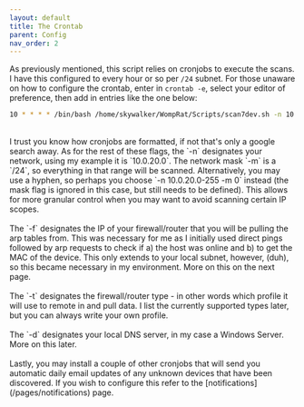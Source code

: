 ```yaml
---
layout: default
title: The Crontab
parent: Config
nav_order: 2
---
```


As previously mentioned, this script relies on cronjobs to execute the scans. I have this configured to every hour or so per `/24` subnet. For those unaware on how to configure the crontab, enter in `crontab -e`, select your editor of preference, then add in entries like the one below:
<br>
```bash
10 * * * * /bin/bash /home/skywalker/WompRat/Scripts/scan7dev.sh -n 10.0.20.0 -m 24 -f 192.168.11.1 -t 2 -d 10.0.20.2
```
<br>
I trust you know how cronjobs are formatted, if not that's only a google search away. As for the rest of these flags, the `-n` designates your network, using my example it is `10.0.20.0`. The network mask `-m` is a `/24`, so everything in that range will be scanned. Alternatively, you may use a hyphen, so perhaps you choose `-n 10.0.20.0-255 -m 0` instead (the mask flag is ignored in this case, but still needs to be defined). This allows for more granular control when you may want to avoid scanning certain IP scopes.
<br><br>
The `-f` designates the IP of your firewall/router that you will be pulling the arp tables from. This was necessary for me as I initially used direct pings followed by arp requests to check if a) the host was online and b) to get the MAC of the device. This only extends to your local subnet, however, (duh), so this became necessary in my environment. More on this on the next page.
<br><br>
The `-t` designates the firewall/router type - in other words which profile it will use to remote in and pull data. I list the currently supported types later, but you can always write your own profile.
<br><br>
The `-d` designates your local DNS server, in my case a Windows Server. More on this later.
<br><br>
Lastly, you may install a couple of other cronjobs that will send you automatic daily email updates of any unknown devices that have been discovered. If you wish to configure this refer to the [notifications](/pages/notifications) page.
<br><br>
